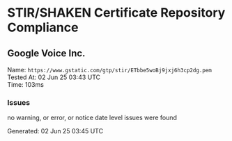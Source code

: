 # STIR/SHAKEN Certificate Repository Compliance

## Google Voice Inc.

Name: `https://www.gstatic.com/gtp/stir/ETbbe5woBj9jxj6h3cp2dg.pem`\
Tested At: 02 Jun 25 03:43 UTC\
Time: 103ms

### Issues

no warning, or error, or notice date level issues were found

Generated: 02 Jun 25 03:45 UTC